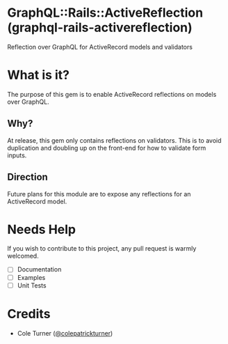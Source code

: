 # GraphQL::Rails::ActiveReflection (graphql-rails-activereflection)
Reflection over GraphQL for ActiveRecord models and validators

# What is it?
The purpose of this gem is to enable ActiveRecord reflections on models over GraphQL.

## Why?
At release, this gem only contains reflections on validators. This is to avoid duplication and doubling up on the front-end for how to validate form inputs.

## Direction
Future plans for this module are to expose any reflections for an ActiveRecord model.

# Needs Help
If you wish to contribute to this project, any pull request is warmly welcomed.

- [ ] Documentation
- [ ] Examples
- [ ] Unit Tests

# Credits
- Cole Turner ([@colepatrickturner](https://github.com/colepatrickturner))
